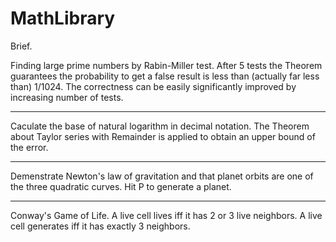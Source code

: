 # MathLibrary

Brief.

Finding large prime numbers by Rabin-Miller test. After 5 tests the Theorem guarantees the probability to get a false result is less than (actually far less than) 1/1024. The correctness can be easily significantly improved by increasing number of tests.

****************************************************************************************************


Caculate the base of natural logarithm in decimal notation. The Theorem about Taylor series with Remainder is applied to obtain an upper bound of the error.

****************************************************************************************************

Demenstrate Newton's law of gravitation and that planet orbits are one of the three quadratic curves. Hit P to generate a planet.

****************************************************************************************************

Conway's Game of Life. A live cell lives iff it has 2 or 3 live neighbors. A live cell generates iff it has exactly 3 neighbors. 

